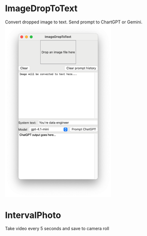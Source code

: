 # ImageDropToText
Convert dropped image to text. Send prompt to ChartGPT or Gemini.<br>
<img src='ImageDropToText/screens/screenshot1.png' width='350'>

# IntervalPhoto
Take video every 5 seconds and save to camera roll
